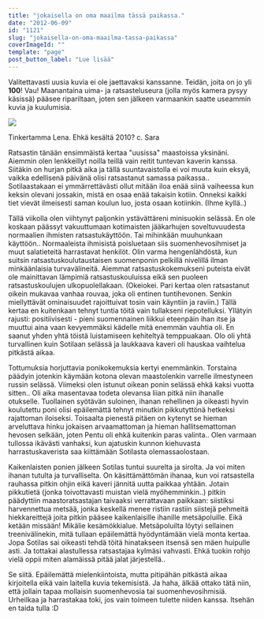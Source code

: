 ```yaml
---
title: "jokaisella on oma maailma tässä paikassa."
date: "2012-06-09"
id: "1121"
slug: "jokaisella-on-oma-maailma-tassa-paikassa"
coverImageId: ""
template: "page"
post_button_label: "Lue lisää"
---
```


Valitettavasti uusia kuvia ei ole jaettavaksi kanssanne. Teidän, joita on jo yli **100**! Vau! Maanantaina uima- ja ratsasteluseura (jolla myös kamera pysyy käsissä) pääsee ripariltaan, joten sen jälkeen varmaankin saatte useammin kuvia ja kuulumisia.  
  

[![](images/IMG_0269.png)](http://1.bp.blogspot.com/-GgX5WqO1juY/T9OlXXktN-I/AAAAAAAAAvs/8kq990VmpG4/s1600/IMG_0269.png)

Tinkertamma Lena. Ehkä kesältä 2010? c. Sara

  
  
  
Ratsastin tänään ensimmäistä kertaa "uusissa" maastoissa yksinäni. Aiemmin olen lenkkeillyt noilla teillä vain reitit tuntevan kaverin kanssa. Siitäkin on hurjan pitkä aika ja tällä suuntavaistolla ei voi muuta kuin eksyä, vaikka edellisenä päivänä olisi ratsastanut samassa paikassa.. Sotilaastakaan ei ymmärrettävästi ollut mitään iloa enää siinä vaiheessa kun keksin olevani jossakin, mistä en osaa enää takaisin kotiin. Onneksi kaikki tiet vievät ilmeisesti saman koulun luo, josta osaan kotiinkin. (Ihme kyllä..)  
  
Tällä viikolla olen viihtynyt paljonkin ystävättäreni minisuokin selässä. En ole koskaan päässyt vakuuttumaan kotimaisten jääkarhujen soveltuvuudesta normaalien ihmisten ratsastukäyttöön. Tai mihinkään muuhunkaan käyttöön.. Normaaleista ihmisistä poisluetaan siis suomenhevosihmiset ja muut salatieteitä harrastavat henkilöt. Olin varma hengenlähdöstä, kun suitsin ratsastuskoulutaustaisen suomenponin pelkillä nivelillä ilman minkäänlaisia turvavälineitä. Aiemmat ratsastuskokemukseni puteista eivät ole mainittavan lämpimiä ratsastuskouluissa eikä sen puoleen ratsastuskoulujen ulkopuolellakaan. (Okeiokei. Pari kertaa olen ratsastanut oikein mukavaa vanhaa rouvaa, joka oli entinen tuntihevonen. Senkin miellyttävät ominaisuudet rajoittuivat tosin vain käyntiin ja raviin.) Tällä kertaa en kuitenkaan tehnyt tuntia töitä vain tullakseni riepotelluksi. Yllätyin rajusti: positiivisesti - pieni suomennainen liikkui eteenpäin ihan itse ja muuttui aina vaan kevyemmäksi kädelle mitä enemmän vauhtia oli. En saanut yhden yhtä töistä luistamiseen kehiteltyä temppuakaan. Olo oli yhtä turvallinen kuin Sotilaan selässä ja laukkaava kaveri oli hauskaa vaihtelua pitkästä aikaa.  
  
Tottumuksia horjuttavia ponikokemuksia kertyi enemmänkin. Torstaina päädyin jotenkin käymään kotona olevan maastolenkin varrelle ilmestyneen russin selässä. Viimeksi olen istunut oikean ponin selässä ehkä kaksi vuotta sitten.. Oli aika masentavaa todeta olevansa liian pitkä niin ihanalle otukselle. Tuollainen syötävän suloinen, ihanan rehellinen ja oikeasti hyvin koulutettu poni olisi epäilemättä tehnyt minutkin pikkutyttönä hetkeksi rajattoman iloiseksi. Toisaalta pienestä pitäen on kytenyt se hieman arveluttava hinku jokaisen arvaamattoman ja hieman hallitsemattoman hevosen selkään, joten Pentu oli ehkä kuitenkin paras valinta.. Olen varmaan tullossa ikävästi vanhaksi, kun ajatuskin kunnon kiehuvasta harrastuskaverista saa kiittämään Sotilasta olemassaolostaan.  
  
Kaikenlaisten ponien jälkeen Sotilas tuntui suurelta ja sirolta. Ja voi miten ihanan tutulta ja turvalliselta. On käsittämättömän ihanaa, kun voi ratsastella rauhassa pitkin ohjin eikä kaveri jännitä uutta paikkaa yhtään. Jotain pikkutietä (jonka toivottavasti muistan vielä myöhemminkin..) pitkin päädyttiin maastoratsastajan taivaaksi verrattavaan paikkaan: siistiksi harvennettua metsää, jonka keskellä menee ristiin rastiin siistejä pehmeitä hiekkareittejä joita pitkin pääsee kaikenlaisille ihanille metsäpoluille. Eikä ketään missään! Mikälie kesämökkialue. Metsäpoluilta löytyi sellainen treenivälinekin, mitä tullaan epäilemättä hyödyntämään vielä monta kertaa. Jopa Sotilas sai oikeasti tehdä töitä hinatakseen itsensä sen mäen huipulle asti. Ja tottakai alastullessa ratsastajaa kylmäsi vahvasti. Ehkä tuokin rohjo vielä oppii miten alamäissä pitää jalat järjestellä..  
  
Se siitä. Epäilemättä mielenkiintoista, mutta pitipähän pitkästä aikaa kirjoitella eikä vain laitella kuvia tekemisistä. Ja haha, älkää ottako tätä niin, että jollain tapaa mollaisin suomenhevosia tai suomenhevosihmisiä. Urheilkaa ja harrastakaa toki, jos vain toimeen tulette niiden kanssa. Itsehän en taida tulla :D
